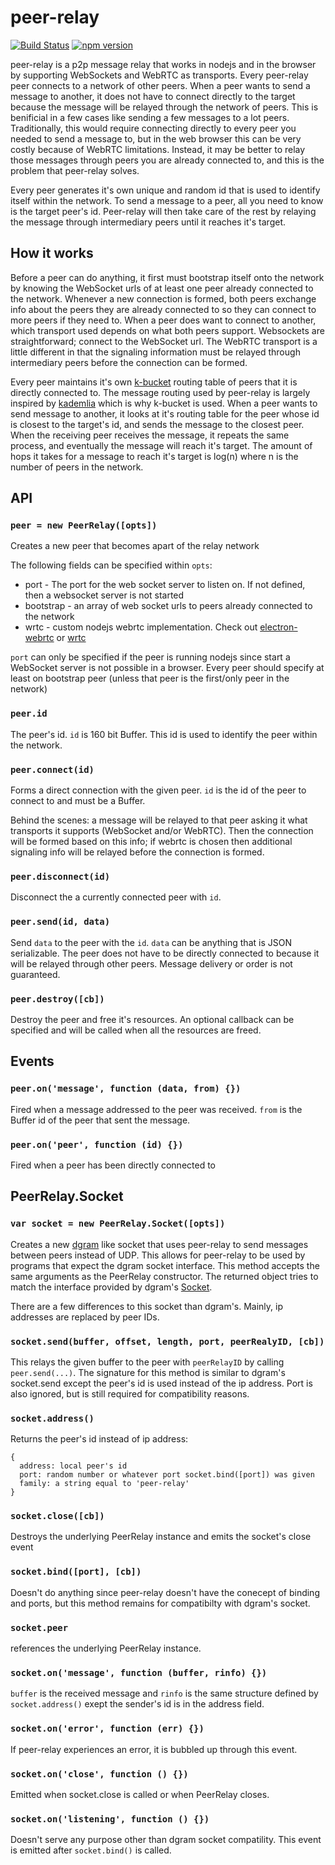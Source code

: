 # peer-relay

[![Build Status](https://travis-ci.org/xuset/peer-relay.svg?branch=master)](https://travis-ci.org/xuset/peer-relay)
[![npm version](https://badge.fury.io/js/peer-relay.svg)](https://badge.fury.io/js/peer-relay)

peer-relay is a p2p message relay that works in nodejs and in the browser by supporting WebSockets and WebRTC as transports. Every peer-relay peer connects to a network of other peers. When a peer wants to send a message to another, it does not have to connect directly to the target because the message will be relayed through the network of peers. This is benificial in a few cases like sending a few messages to a lot peers. Traditionally, this would require connecting directly to every peer you needed to send a message to, but in the web browser this can be very costly because of WebRTC limitations. Instead, it may be better to relay those messages through peers you are already connected to, and this is the problem that peer-relay solves.

Every peer generates it's own unique and random id that is used to identify itself within the network. To send a message to a peer, all you need to know is the target peer's id. Peer-relay will then take care of the rest by relaying the message through intermediary peers until it reaches it's target.

## How it works

Before a peer can do anything, it first must bootstrap itself onto the network by knowing the WebSocket urls of at least one peer already connected to the network. Whenever a new connection is formed, both peers exchange info about the peers they are already connected to so they can connect to more peers if they need to. When a peer does want to connect to another, which transport used depends on what both peers support. Websockets are straightforward; connect to the WebSocket url. The WebRTC transport is a little different in that the signaling information must be relayed through intermediary peers before the connection can be formed.

Every peer maintains it's own [k-bucket](https://github.com/tristanls/k-bucket) routing table of peers that it is directly connected to. The message routing used by peer-relay is largely inspired by [kademlia](https://pdos.csail.mit.edu/~petar/papers/maymounkov-kademlia-lncs.pdf) which is why k-bucket is used. When a peer wants to send message to another, it looks at it's routing table for the peer whose id is closest to the target's id, and sends the message to the closest peer. When the receiving peer receives the message, it repeats the same process, and eventually the message will reach it's target. The amount of hops it takes for a message to reach it's target is log(n) where n is the number of peers in the network.

## API

### `peer = new PeerRelay([opts])`

Creates a new peer that becomes apart of the relay network

The following fields can be specified within `opts`:
 * port - The port for the web socket server to listen on. If not defined, then a websocket server is not started
 * bootstrap - an array of web socket urls to peers already connected to the network
 * wrtc - custom nodejs webrtc implementation. Check out [electron-webrtc](https://github.com/mappum/electron-webrtc) or [wrtc](https://github.com/js-platform/node-webrtc)

`port` can only be specified if the peer is running nodejs since start a WebSocket server is not possible in a browser. Every peer should specify at least on bootstrap peer (unless that peer is the first/only peer in the network)

### `peer.id`

The peer's id. `id` is 160 bit Buffer. This id is used to identify the peer within the network.

### `peer.connect(id)`

Forms a direct connection with the given peer. `id` is the id of the peer to connect to and must be a Buffer.

Behind the scenes: a message will be relayed to that peer asking it what transports it supports (WebSocket and/or WebRTC). Then the connection will be formed based on this info; if webrtc is chosen then additional signaling info will be relayed before the connection is formed.

### `peer.disconnect(id)`

Disconnect the a currently connected peer with `id`.

### `peer.send(id, data)`

Send `data` to the peer with the `id`. `data` can be anything that is JSON serializable. The peer does not have to be directly connected to because it will be relayed through other peers. Message delivery or order is not guaranteed.

### `peer.destroy([cb])`

Destroy the peer and free it's resources. An optional callback can be specified and will be called when all the resources are freed.

## Events

### `peer.on('message', function (data, from) {})`

Fired when a message addressed to the peer was received. `from` is the Buffer id of the peer that sent the message.

### `peer.on('peer', function (id) {})`

Fired when a peer has been directly connected to

## PeerRelay.Socket

### `var socket = new PeerRelay.Socket([opts])`

Creates a new [dgram](https://nodejs.org/api/dgram.html) like socket that uses peer-relay to send messages between peers instead of UDP. This allows for peer-relay to be used by programs that expect the dgram socket interface. This method accepts the same arguments as the PeerRelay constructor. The returned object tries to match the interface provided by dgram's [Socket](https://nodejs.org/api/dgram.html#dgram_class_dgram_socket).

There are a few differences to this socket than dgram's. Mainly, ip addresses are replaced by peer IDs.

### `socket.send(buffer, offset, length, port, peerRealyID, [cb])`

This relays the given buffer to the peer with `peerRelayID` by calling `peer.send(...)`. The signature for this method is similar to dgram's socket.send except the peer's id is used instead of the ip address. Port is also ignored, but is still required for compatibility reasons.

### `socket.address()`

Returns the peer's id instead of ip address:
```
{
  address: local peer's id
  port: random number or whatever port socket.bind([port]) was given
  family: a string equal to 'peer-relay'
}
```

### `socket.close([cb])`

Destroys the underlying PeerRelay instance and emits the socket's close event

### `socket.bind([port], [cb])`

Doesn't do anything since peer-relay doesn't have the conecept of binding and ports, but this method remains for compatibilty with dgram's socket.

### `socket.peer`

references the underlying PeerRelay instance.

### `socket.on('message', function (buffer, rinfo) {})`

`buffer` is the received message and `rinfo` is the same structure defined by `socket.address()` exept the sender's id is in the address field.

### `socket.on('error', function (err) {})`

If peer-relay experiences an error, it is bubbled up through this event.

### `socket.on('close', function () {})`

Emitted when socket.close is called or when PeerRelay closes. 

### `socket.on('listening', function () {})`

Doesn't serve any purpose other than dgram socket compatility. This event is emitted after `socket.bind()` is called.
